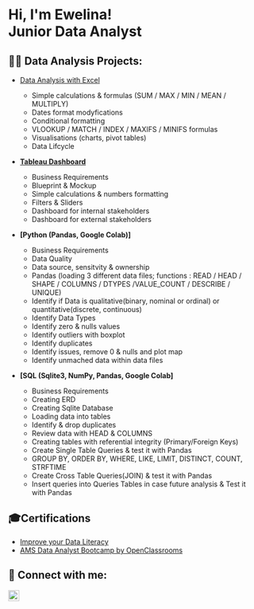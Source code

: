 <h1>Hi, I'm Ewelina! <br/><a>Junior Data Analyst</a></h1>

<h2>👨‍💻 Data Analysis Projects:</h2>

- [Data Analysis with Excel](https://github.com/EwelinaSwiderska/DataAnalysisWithExcel)

  - Simple calculations & formulas (SUM / MAX / MIN / MEAN / MULTIPLY)
  - Dates format modyfications
  - Conditional formatting 
  - VLOOKUP / MATCH / INDEX / MAXIFS / MINIFS formulas
  - Visualisations (charts, pivot tables)
  - Data Lifcycle
  
- <b>[Tableau Dashboard](https://github.com/EwelinaSwiderska/DataAnalysisWithTableau)</b>

  - Business Requirements
  - Blueprint & Mockup
  - Simple calculations & numbers formatting
  - Filters & Sliders
  - Dashboard for internal stakeholders
  - Dashboard for external stakeholders
  
- <b>[Python (Pandas, Google Colab)] </b>

  - Business Requirements
  - Data Quality
  - Data source, sensitvity & ownership
  - Pandas (loading 3 different data files; functions : READ / HEAD / SHAPE / COLUMNS / DTYPES /VALUE_COUNT / DESCRIBE / UNIQUE)
  - Identify if Data is qualitative(binary, nominal or ordinal) or quantitative(discrete, continuous)
  - Identify Data Types
  - Identify zero & nulls values
  - Identify outliers with boxplot
  - Identify duplicates
  - Identify issues, remove 0 & nulls and plot map 
  - Identify unmached data within data files
  
- <b>[SQL (Sqlite3, NumPy, Pandas, Google Colab]</b>

  - Business Requirements
  - Creating ERD
  - Creating Sqlite Database
  - Loading data into tables
  - Identify & drop duplicates
  - Review data with HEAD & COLUMNS
  - Creating tables with referential integrity (Primary/Foreign Keys)
  - Create Single Table Queries &  test it with Pandas
  - GROUP BY, ORDER BY, WHERE, LIKE, LIMIT, DISTINCT, COUNT, STRFTIME
  - Create Cross Table Queries(JOIN) & test it with Pandas
  - Insert queries into Queries Tables in case future analysis & Test it with Pandas

<h2>🎓Certifications</h2>

- [Improve your Data Literacy](https://github.com/EwelinaSwiderska/EwelinaSwiderska/files/11272970/2862265939.pdf)
- [AMS Data Analyst Bootcamp by OpenClassrooms](https://github.com/EwelinaSwiderska/EwelinaSwiderska/files/11272977/2023.DFE.Certificates_231.pdf)

<h2> 🤳 Connect with me:</h2>

[<img align="left" alt="EwelinaSwiderska | LinkedIn" width="22px" src="https://cdn.jsdelivr.net/npm/simple-icons@v3/icons/linkedin.svg" />][linkedin]

[linkedin]: https://linkedin.com/in/ewelinaswiderska

<!--
**joshmadakor1/joshmadakor1** is a ✨ _special_ ✨ repository because its `README.md` (this file) appears on your GitHub profile.

Here are some ideas to get you started:

- 🔭 I’m currently working on ...
- 🌱 I’m currently learning ...
- 👯 I’m looking to collaborate on ...
- 🤔 I’m looking for help with ...
- 💬 Ask me about ...
- 📫 How to reach me: ...
- 😄 Pronouns: ...
- ⚡ Fun fact: ...
-->
